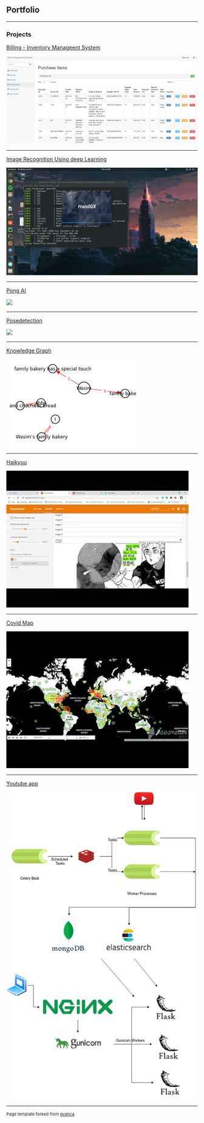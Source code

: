## Portfolio

---

### Projects

[Billing - Inventory Manageent System](https://github.com/BikashPandey17/stockBillingV2)

<img src="images/sms_demo.png?raw=true"/>

---
[Image Recognition Using deep Learning](/hand_gx)

<img src="images/handgx.png?raw=true"/>

---
[Pong AI](/pong_ai)

<img src="images/dummy_thumbnail.jpg?raw=true"/>

---
[Posedetection](/posed)

<img src="images/dummy_thumbnail.jpg?raw=true"/>

---
[Knowledge Graph](https://github.com/BikashPandey17/knowledge_graph)

<img src="images/graph.png?raw=true"/>

---
[Haikyuu](/haikyuu)

<img src="images/haikyuu.jpg?raw=true"/>

---
[Covid Map](/covid)

<img src="images/covid.jpg?raw=true"/>

---
[Youtube app](/covid)

<img src="images/yt-app-arch.png?raw=true"/>


---
<p style="font-size:11px">Page template forked from <a href="https://github.com/evanca/quick-portfolio">evanca</a></p>
<!-- Remove above link if you don't want to attibute -->
